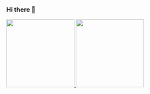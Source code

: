 ### Hi there 👋

<!--
**cvmartins1996/cvmartins1996** is a ✨ _special_ ✨ repository because its `README.md` (this file) appears on your GitHub profile.

Here are some ideas to get you started:

- 🔭 I’m currently working on ...
- 🌱 I’m currently learning ...
- 👯 I’m looking to collaborate on ...
- 🤔 I’m looking for help with ...
- 💬 Ask me about ...
- 📫 How to reach me: ...
- 😄 Pronouns: ...
- ⚡ Fun fact: ...
-->
<div>
  <a href="https://github.com/cvmartins1996">
  <img height="180em" src="https://github-readme-stats.vercel.app/api?username=cvmartins1996&show_icons=true&include_all_commits=true&count_private=true&title_color=215a6d&icon_color=92394b&text_color=2d2d29&include_all_commits=true"/>
  <img height="180em" src="https://github-readme-stats.vercel.app/api/top-langs/?username=cvmartins1996&langs_count=8&show_icons=true&title_color=215a6d&icon_color=92394b&text_color=2d2d29&hide=php"/></a>
</div>


 
</div>
